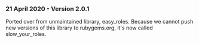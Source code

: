 ### 21 April 2020 - Version 2.0.1
Ported over from unmaintained library, easy_roles. Because we cannot push new
versions of this library to rubygems.org, it's now called slow_your_roles.